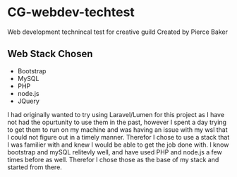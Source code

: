 # CG-webdev-techtest
Web development technincal test for creative guild
Created by Pierce Baker

## Web Stack Chosen
* Bootstrap
* MySQL
* PHP
* node.js
* JQuery

I had originally wanted to try using Laravel/Lumen for this project as I have not had the opurtunity to use them in the past, however I spent a day trying to get them to run on my machine and was having an issue with my wsl that I could not figure out in a timely manner. Therefor I chose to use a stack that I was familier with and knew I would be able to get the job done with. I know bootstrap and mySQL relitevly well, and have used PHP and node.js a few times before as well. Therefor I chose those as the base of my stack and started from there.
